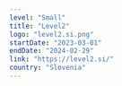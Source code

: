 ```yaml
---
level: "Small"
title: "Level2"
logo: "level2.si.png"
startDate: "2023-03-01"
endDate: "2024-02-29"
link: "https://level2.si/"
country: "Slovenia"
---
```

